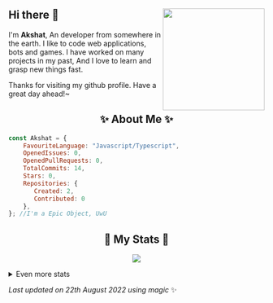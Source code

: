 ## Hi there 👋 <img align="right" src="https://avatars.githubusercontent.com/u/55418697?v=4" width="200" />
I'm **Akshat**, An developer from somewhere in the earth. I like to code web applications, bots and games. I have worked on many projects in my past, And I love to learn and grasp new things fast.
  
Thanks for visiting my github profile. Have a great day ahead!~
  
<h2 align="center"> ✨ About Me ✨</h2>

```js
const Akshat = {
    FavouriteLanguage: "Javascript/Typescript",
    OpenedIssues: 0,
    OpenedPullRequests: 0,
    TotalCommits: 14,
    Stars: 0,
    Repositories: {
       Created: 2,
       Contributed: 0
    },
}; //I'm a Epic Object, UwU
```
  
<h2 align="center"> 🚀 My Stats 🚀</h2>
<p align="center">
<img src="https://github-readme-streak-stats.herokuapp.com/?user=Akshat-0001&theme=tokyonight">
</p>
<details>
  <summary>
      Even more stats
  </summary>
  <p align="center">
    <img src="https://github-profile-trophy.vercel.app/?username=Akshat-0001&theme=dracula">
    <img src="https://github-readme-stats.vercel.app/api?username=Akshat-0001&theme=tokyonight&count_private=true&show_icons=true&include_all_commits=true">
  </p>
</details>
  
<!-- Last updated on Mon Aug 22 2022 12:36:12 GMT+0000 (Coordinated Universal Time) ;-;-->
<i>Last updated on 22th August 2022 using magic</i> ✨
